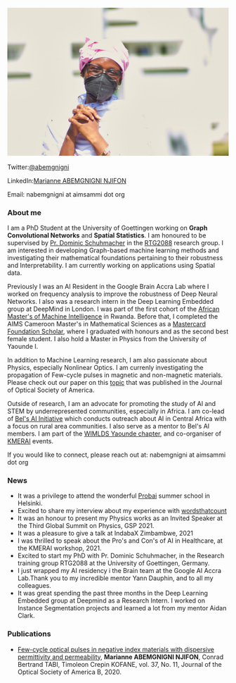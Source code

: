 
!["Nothing happens until something moves" (Albert Einstein.)](./pink_pic.jpg)

Twitter:[@abemgnigni](https://twitter.com/abemgnigni)

LinkedIn:[Marianne ABEMGNIGNI NJIFON](https://www.linkedin.com/in/marianne-abemgnigni-njifon-931142150/)

Email: nabemgnigni at aimsammi dot org

### About me
I am a PhD Student at the University of Goettingen working on **Graph Convolutional Networks** and **Spatial Statistics**. I am honoured to be supervised by [Pr. Dominic Schuhmacher](http://www.dominic.schuhmacher.name/) in the [RTG2088](https://www.uni-goettingen.de/en/514290.html) research group. I am interested in developing Graph-based machine learning methods and investigating their mathematical foundations pertaining to their robustness and Interpretability. I am currently working on applications using Spatial data.

Previously I was an AI Resident in the Google Brain Accra Lab where I worked on frequency analysis to improve the robustness of Deep Neural Networks. I also  was a research intern in the Deep Learning Embedded group at DeepMind in London. I was part of the first cohort of the [African Master's of Machine Intelligence](https://nexteinstein.org/aims-launches-first-of-its-kind-african-masters-in-machine-intelligence-at-rwanda-campus/) in Rwanda. Before that, I completed the AIMS Cameroon Master's in Mathematical Sciences as a [Mastercard Foundation Scholar](https://mastercardfdn.org/all/scholars/), where I graduated with honours and as the second best female student. I also hold a Master in Physics from the University of Yaounde I. 

In addition to Machine Learning research, I am also passionate about Physics, especially Nonlinear Optics. I am currenly investigating the propagation of Few-cycle pulses in magnetic and non-magnetic materials. Please check out our paper on this [topic](https://opg.optica.org/josab/abstract.cfm?uri=josab-37-11-a331) that was published in the Journal of Optical Society of America.

Outside of research, I am an advocate for promoting the study of AI and STEM by underrepresented communities, especially in Africa. I am co-lead of [Bel's AI Initiative](https://www.linkedin.com/company/79720797) which conducts outreach about AI in Central Africa with a focus on rural area communities. I also serve as a mentor to Bel's AI members. I am part of the [WIMLDS Yaounde chapter](http://wimlds.org/about-the-yaounde-team-2/), and co-organiser of [KMERAI](https://sites.google.com/view/kmerai-2021/home?authuser=0) events.

If you would like to connect, please reach out at: nabemgnigni at aimsammi dot org


### News
  - It was a privilege to attend the wonderful [Probai](https://probabilistic.ai/) summer school in Helsinki.
  - Excited to share my interview about my experience with [wordsthatcount](https://wordsthatcount.org/women-in-machine-learning-abemgnigni-njifon-marianne/)
  - It was an honour to present my Physics works as an Invited Speaker at the Third Global Summit on Physics, GSP 2021.
  - It was a pleasure to give a talk at IndabaX Zimbambwe, 2021
  - I was thrilled to speak about the Pro's and Con's of AI in Healthcare, at the KMERAI workshop, 2021.
  - Excited to start my PhD with Pr. Dominic Schuhmacher, in the Research training group RTG2088 at the University of Goettingen, Germany.
  - I just wrapped my AI residency i the Brain team at the Google AI Accra Lab.Thank you to my incredible mentor Yann Dauphin, and to all my colleagues.
  - It was great spending the past three months in the Deep Learning Embedded group at Deepmind as a Research Intern. I worked on Instance Segmentation projects and learned a lot from my mentor Aidan Clark.

### Publications
   - [Few-cycle optical pulses in negative index materials with dispersive permittivity and permeability](https://opg.optica.org/josab/abstract.cfm?uri=josab-37-11-a331),  **Marianne ABEMGNIGNI NJIFON**, Conrad Bertrand TABI, Timoleon Crepin KOFANE, vol. 37, No. 11, Journal of the Optical Society of America B, 2020.

 
  
  

